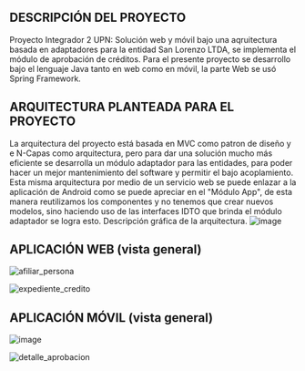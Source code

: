 ## DESCRIPCIÓN DEL PROYECTO
Proyecto Integrador 2 UPN: Solución web y móvil bajo una aqruitectura basada en adaptadores para la entidad San Lorenzo LTDA, se implementa el módulo de aprobación de créditos. Para el presente proyecto se desarrollo bajo el lenguaje Java tanto en web como en móvil, la parte Web se usó Spring Framework.

## ARQUITECTURA PLANTEADA PARA EL PROYECTO
La arquitectura del proyecto está basada en MVC como patron de diseño y e N-Capas como arquitectura, pero para dar una solución mucho más eficiente se desarrolla un módulo adaptador para las entidades, para poder hacer un mejor mantenimiento del software y permitir el bajo acoplamiento. Esta misma arquitectura por medio de un servicio web se puede enlazar a la aplicación de Android como se puede apreciar en el "Módulo App", de esta manera reutilizamos los componentes y no tenemos que crear nuevos modelos, sino haciendo uso de las interfaces IDTO que brinda el módulo adaptador se logra esto.
Descripción gráfica de la arquitectura.
![image](https://cloud.githubusercontent.com/assets/7152507/19419502/9d009896-939e-11e6-8986-4d1fa0d98a86.png)

## APLICACIÓN WEB (vista general)

![afiliar_persona](https://cloud.githubusercontent.com/assets/7152507/19419574/04b1590c-93a0-11e6-9719-39eb4509f961.png)

![expediente_credito](https://cloud.githubusercontent.com/assets/7152507/19419575/04b6c5a4-93a0-11e6-9995-8c622ff45b5f.png)

## APLICACIÓN MÓVIL (vista general)

![image](https://cloud.githubusercontent.com/assets/7152507/19419581/5df40e42-93a0-11e6-97c6-0caaf0e0da9a.png)

![detalle_aprobacion](https://cloud.githubusercontent.com/assets/7152507/19419590/891a0e0a-93a0-11e6-8e5d-60cb8e3897d8.png)
